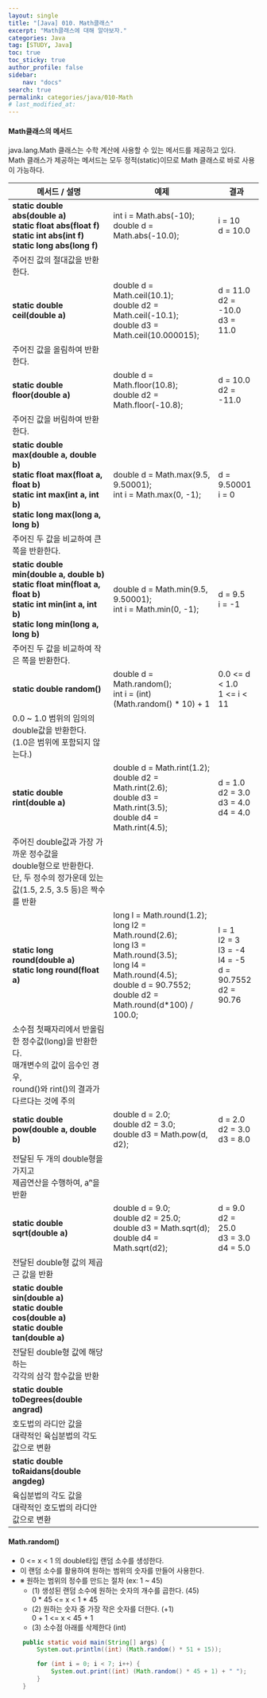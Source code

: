 ```yaml
---
layout:	single
title: "[Java] 010. Math클래스"
excerpt: "Math클래스에 대해 알아보자."
categories: Java
tag: [STUDY, Java]
toc: true
toc_sticky: true
author_profile: false
sidebar:
    nav: "docs"
search: true
permalink: categories/java/010-Math
# last_modified_at:
---
```


#### Math클래스의 메서드

java.lang.Math 클래스는 수학 계산에 사용할 수 있는 메서드를 제공하고 있다.  
Math 클래스가 제공하는 메서드는 모두 정적(static)이므로 Math 클래스로 바로 사용이 가능하다.

| 메서드 / 설명                                                | 예제                                                         | 결과                                                         |
| ------------------------------------------------------------ | ------------------------------------------------------------ | ------------------------------------------------------------ |
| **static double abs(double a)**<br />**static float abs(float f)**<br />**static int abs(int f)**<br />**static long abs(long f)** | int i = Math.abs(-10);<br />double d = Math.abs(-10.0);      | i = 10<br />d = 10.0                                         |
| 주어진 값의 절대값을 반환한다.                               |                                                              |                                                              |
| **static double ceil(double a)**                             | double d = Math.ceil(10.1);<br />double d2 = Math.ceil(-10.1);<br />double d3 = Math.ceil(10.000015); | d = 11.0<br />d2 = -10.0<br />d3 = 11.0                      |
| 주어진 값을 올림하여 반환한다.                               |                                                              |                                                              |
| **static double floor(double a)**                            | double d = Math.floor(10.8);<br />double d2 = Math.floor(-10.8); | d = 10.0<br />d2 = -11.0                                     |
| 주어진 값을 버림하여 반환한다.                               |                                                              |                                                              |
| **static double max(double a, double b)**<br />**static float max(float a, float b)**<br />**static int max(int a, int b)**<br />**static long max(long a, long b)** | double d = Math.max(9.5, 9.50001);<br />int i = Math.max(0, -1); | d = 9.50001<br />i = 0                                       |
| 주어진 두 값을 비교하여 큰 쪽을 반환한다.                    |                                                              |                                                              |
| **static double min(double a, double b)**<br />**static float min(float a, float b)**<br />**static int min(int a, int b)**<br />**static long min(long a, long b)** | double d = Math.min(9.5, 9.50001);<br />int i = Math.min(0, -1); | d = 9.5<br />i = -1                                          |
| 주어진 두 값을 비교하여 작은 쪽을 반환한다.                  |                                                              |                                                              |
| **static double random()**                                   | double d = Math.random();<br />int i = (int)(Math.random() * 10) + 1 | 0.0 <= d < 1.0<br />1 <= i < 11                              |
| 0.0 ~ 1.0 범위의 임의의 double값을 반환한다.<br />(1.0은 범위에 포함되지 않는다.) |                                                              |                                                              |
| **static double rint(double a)**                             | double d = Math.rint(1.2);<br />double d2 = Math.rint(2.6);<br />double d3 = Math.rint(3.5);<br />double d4 = Math.rint(4.5); | d = 1.0<br />d2 = 3.0<br />d3 = 4.0<br />d4 = 4.0            |
| 주어진 double값과 가장 가까운 정수값을<br />double형으로 반환한다.<br />단, 두 정수의 정가운데 있는 값(1.5, 2.5, 3.5 등)은 짝수를 반환 |                                                              |                                                              |
| **static long round(double a)**<br />**static long round(float a)** | long l = Math.round(1.2);<br />long l2 = Math.round(2.6);<br />long l3 = Math.round(3.5);<br />long l4 = Math.round(4.5);<br />double d = 90.7552;<br />double d2 = Math.round(d*100) / 100.0; | l = 1<br />l2 = 3<br />l3 = -4<br />l4 = -5<br />d = 90.7552<br />d2 = 90.76 |
| 소수점 첫째자리에서 반올림한 정수값(long)을 반환한다.<br />매개변수의 값이 음수인 경우,<br />round()와 rint()의 결과가 다르다는 것에 주의 |                                                              |                                                              |
| **static double pow(double a, double b)**                    | double d = 2.0;<br />double d2 = 3.0;<br />double d3 = Math.pow(d, d2); | d = 2.0<br />d2 = 3.0<br />d3 = 8.0                          |
| 전달된 두 개의 double형을 가지고<br />제곱연산을 수행하여, aⁿ을 반환 |                                                              |                                                              |
| **static double sqrt(double a)**                             | double d = 9.0;<br />double d2 = 25.0;<br />double d3 = Math.sqrt(d);<br />double d4 = Math.sqrt(d2); | d = 9.0<br />d2 = 25.0<br />d3 = 3.0<br />d4 = 5.0           |
| 전달된 double형 값의 제곱근 값을 반환                        |                                                              |                                                              |
| **static double sin(double a)**<br />**static double cos(double a)**<br />**static double tan(double a)** |                                                              |                                                              |
| 전달된 double형 값에 해당하는<br />각각의 삼각 함수값을 반환 |                                                              |                                                              |
| **static double toDegrees(double angrad)**                   |                                                              |                                                              |
| 호도법의 라디안 값을<br />대략적인 육십분법의 각도 값으로 변환 |                                                              |                                                              |
| **static double toRaidans(double angdeg)**                   |                                                              |                                                              |
| 육십분법의 각도 값을<br />대략적인 호도법의 라디안 값으로 변환 |                                                              |                                                              |

####  Math.random()

- 0 <= x < 1 의 double타입 랜덤 소수를 생성한다.
- 이 랜덤 소수를 활용하여 원하는 범위의 숫자를 만들어 사용한다.
- ※ 원하는 범위의 정수를 만드는 절차 (ex: 1 ~ 45)   
  - (1) 생성된 랜덤 소수에 원하는 숫자의 개수를 곱한다. (45)  
    0 * 45 <= x < 1 * 45   
  - (2) 원하는 숫자 중 가장 작은 숫자를 더한다. (+1)  
    0 + 1 <= x < 45 + 1
  -  (3) 소수점 아래를 삭제한다 (int)                              

```java
	public static void main(String[] args) {
		System.out.println((int) (Math.random() * 51 + 15));

		for (int i = 0; i < 7; i++) {
			System.out.print((int) (Math.random() * 45 + 1) + " ");
		}
	}
```

